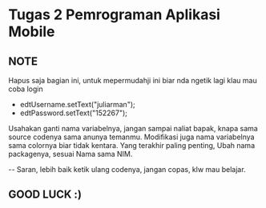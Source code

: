 # Tugas 2 Pemrograman Aplikasi Mobile
## NOTE

Hapus saja bagian ini, untuk mepermudahji ini biar nda ngetik lagi klau mau coba login
- edtUsername.setText("juliarman");
- edtPassword.setText("152267");

Usahakan ganti nama variabelnya, jangan sampai naliat bapak, knapa sama source codenya sama anunya temanmu.
Modifikasi juga nama variabelnya sama colornya biar tidak kentara.
Yang terakhir paling penting, Ubah nama packagenya, sesuai Nama sama NIM.

-- Saran, lebih baik ketik ulang codenya, jangan copas, klw mau belajar.

## GOOD LUCK :)

